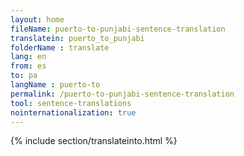 ```yaml
---
layout: home
fileName: puerto-to-punjabi-sentence-translation
translatein: puerto_to_punjabi
folderName : translate
lang: en
from: es
to: pa
langName : puerto-to
permalink: /puerto-to-punjabi-sentence-translation
tool: sentence-translations
nointernationalization: true
---
```

{% include section/translateinto.html %}
